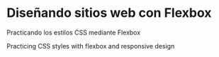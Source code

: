# Diseñando sitios web con Flexbox

Practicando los estilos CSS mediante Flexbox

Practicing CSS styles with flexbox and responsive design
